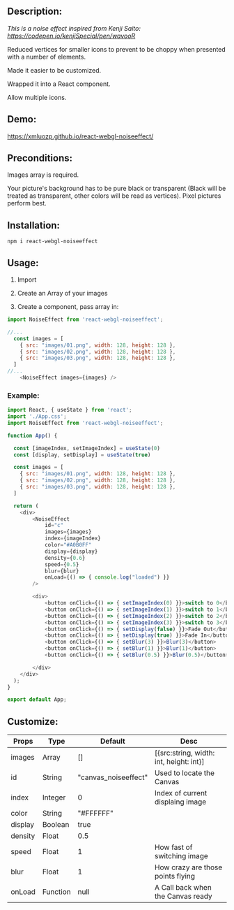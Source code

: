 

## Description:

*This is a noise effect inspired from Kenji Saito: https://codepen.io/kenjiSpecial/pen/wavooR*

Reduced vertices for smaller icons to prevent to be choppy when presented with a number of elements.

Made it easier to be customized.

Wrapped it into a React component.

Allow multiple icons.

## Demo:

https://xmluozp.github.io/react-webgl-noiseeffect/

## Preconditions:

Images array is required.

Your picture's background has to be pure black or transparent (Black will be treated as transparent, other colors will be read as vertices). Pixel pictures perform best.

## Installation:

```
npm i react-webgl-noiseeffect
```

## Usage:

1. Import

2. Create an Array of your images

3. Create a component, pass array in:

```javascript
import NoiseEffect from 'react-webgl-noiseeffect';

//...
  const images = [
    { src: "images/01.png", width: 128, height: 128 },
    { src: "images/02.png", width: 128, height: 128 },
    { src: "images/03.png", width: 128, height: 128 },
  ]
//...
    <NoiseEffect images={images} />
```


### Example:

```javascript
import React, { useState } from 'react';
import './App.css';
import NoiseEffect from 'react-webgl-noiseeffect';

function App() {

  const [imageIndex, setImageIndex] = useState(0)
  const [display, setDisplay] = useState(true)

  const images = [
    { src: "images/01.png", width: 128, height: 128 },
    { src: "images/02.png", width: 128, height: 128 },
    { src: "images/03.png", width: 128, height: 128 },
  ]

  return (
    <div>
        <NoiseEffect
            id="c"
            images={images}
            index={imageIndex}
            color="#A0B0FF"
            display={display}
            density={0.6}
            speed={0.5}
            blur={blur}
            onLoad={() => { console.log("loaded") }}
        />

        <div>
            <button onClick={() => { setImageIndex(0) }}>switch to 0</button>
            <button onClick={() => { setImageIndex(1) }}>switch to 1</button>
            <button onClick={() => { setImageIndex(2) }}>switch to 2</button>
            <button onClick={() => { setImageIndex(3) }}>switch to 3</button>
            <button onClick={() => { setDisplay(false) }}>Fade Out</button>
            <button onClick={() => { setDisplay(true) }}>Fade In</button>
            <button onClick={() => { setBlur(3) }}>Blur(3)</button>
            <button onClick={() => { setBlur(1) }}>Blur(1)</button>
            <button onClick={() => { setBlur(0.5) }}>Blur(0.5)</button>

        </div>
    </div>
  );
}

export default App;

```

## Customize:

| Props         | Type          | Default             | Desc                                  |
| ------------- | ------------- | ------------------- | ------------------------------------- |
| images        | Array         |  []                 | [{src:string, width: int, height: int}] |
| id            | String        | "canvas_noiseeffect"| Used to locate the Canvas             |
| index         | Integer       |  0                  | Index of current displaing image      |
| color         | String        |  "#FFFFFF"          |                                       |
| display       | Boolean       |    true             |                                       |
| density       | Float         |    0.5              |                                       |
| speed         | Float         |    1                | How fast of switching image           |
| blur          | Float         |    1                | How crazy are those points flying |
| onLoad        | Function      |    null             | A Call back when the Canvas ready     |


